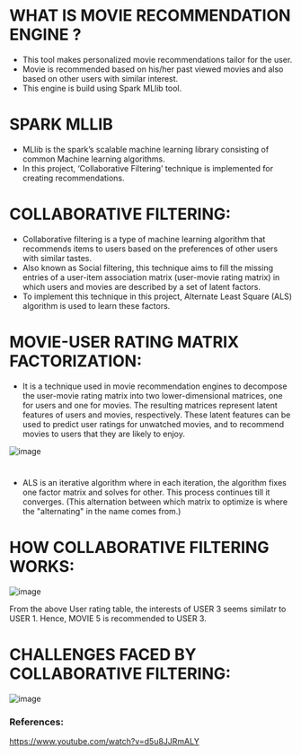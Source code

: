 # WHAT IS MOVIE RECOMMENDATION ENGINE ?
* This tool makes personalized movie recommendations tailor for the user.
* Movie is recommended based on his/her past viewed movies and also based on other users with similar interest.
* This engine is build using Spark MLlib tool.

# SPARK MLLIB
* MLlib is the spark’s scalable machine learning library consisting of common Machine learning algorithms.
* In this project, ‘Collaborative Filtering’ technique is implemented for creating recommendations.

# COLLABORATIVE FILTERING:
* Collaborative filtering is a type of machine learning algorithm that recommends items to users based on the preferences of other users with similar tastes.
* Also known as Social filtering, this technique aims to fill the missing entries of a user-item association matrix (user-movie rating matrix) in which users and movies are described by a set of latent factors.
* To implement this technique in this project, Alternate Least Square (ALS) algorithm is used to learn these factors.

# MOVIE-USER RATING MATRIX FACTORIZATION:
* It is a technique used in movie recommendation engines to decompose the user-movie rating matrix into two lower-dimensional matrices, one for users and one for movies. The resulting matrices represent latent features of users and movies, respectively. These latent features can be used to predict user ratings for unwatched movies, and to recommend movies to users that they are likely to enjoy.

![image](https://github.com/ramgopalputta/Movie_Recommendation_engine_using_Spark_MLlib/assets/114395443/6ec6283c-dd87-449e-a6d9-82c048a84ee7)


# 
* ALS is an iterative algorithm where in each iteration, the algorithm fixes one factor matrix and solves for other. This process continues till it converges.
(This alternation between which matrix to optimize is where the "alternating" in the name comes from.)

# HOW COLLABORATIVE FILTERING WORKS:

![image](https://user-images.githubusercontent.com/114395443/227746181-a48801aa-20e8-4fd9-bd08-959d7bb44079.png)

From the above User rating table, the interests of USER 3 seems similatr to USER 1. Hence, MOVIE 5 is recommended to USER 3.

# CHALLENGES FACED BY COLLABORATIVE FILTERING:

![image](https://user-images.githubusercontent.com/114395443/227746278-fa8d539a-f08c-4b1e-a718-146d98f1659e.png)


### References:
https://www.youtube.com/watch?v=d5u8JJRmALY

